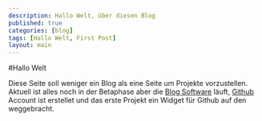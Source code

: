 ```yaml
---
description: Hallo Welt, über diesen Blog
published: true
categories: [blog]
tags: [Hallo Welt, First Post]
layout: main
---
```


#Hallo Welt

Diese Seite soll weniger ein Blog als eine Seite um Projekte vorzustellen.
Aktuell ist alles noch in der Betaphase aber die [Blog Software](https://github.com/mojombo/jekyll) läuft, [Github](https://github.com/l33tsource) Account ist erstellet und das erste Projekt ein Widget für Github auf den weggebracht.